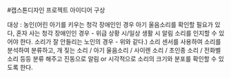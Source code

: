 #캡스톤디자인 프로젝트 아이디어 구상

  대상 : 농인(어린 아기를 키우는 청각 장애인인 경우 아기 울음소리를 확인할 필요가 있다, 혼자 사는 청각 장애인인 경우 - 위급 상황 시/일상 생활 시 알림 소리를 인지할 수 있어야 한다.
          소리가 잘 안들리는 노인의 경우 - 위와 같다.)
  소리 센서를 사용하여 소리를 분석하여 분류하고, 개 짖는 소리 / 아기 울음소리 / 사이렌 소리 / 초인종 소리 / 전화벨 소리 등등 분류 해주고
  진동으로 알림 or 시각적으로 소리의 크기와 분포를 확인할 수 있도록 한다.
